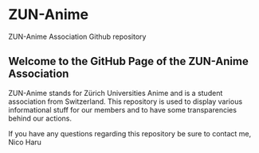 # ZUN-Anime
ZUN-Anime Association Github repository
## Welcome to the GitHub Page of the ZUN-Anime Association

ZUN-Anime stands for Zürich Universities Anime and is a student association from Switzerland.
This repository is used to display various informational stuff for our members and to have some transparencies behind our actions.

 If you have any questions regarding this repository be sure to contact me,
 Nico Haru
